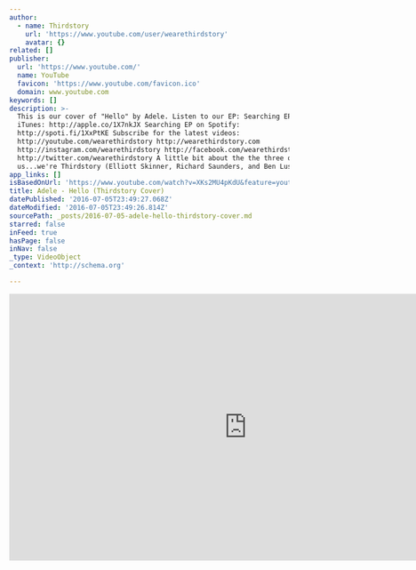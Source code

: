 ```yaml
---
author:
  - name: Thirdstory
    url: 'https://www.youtube.com/user/wearethirdstory'
    avatar: {}
related: []
publisher:
  url: 'https://www.youtube.com/'
  name: YouTube
  favicon: 'https://www.youtube.com/favicon.ico'
  domain: www.youtube.com
keywords: []
description: >-
  This is our cover of "Hello" by Adele. Listen to our EP: Searching EP on
  iTunes: http://apple.co/1X7nkJX Searching EP on Spotify:
  http://spoti.fi/1XxPtKE Subscribe for the latest videos:
  http://youtube.com/wearethirdstory http://wearethirdstory.com
  http://instagram.com/wearethirdstory http://facebook.com/wearethirdstory
  http://twitter.com/wearethirdstory A little bit about the the three of
  us...we're Thirdstory (Elliott Skinner, Richard Saunders, and Ben Lusher).
app_links: []
isBasedOnUrl: 'https://www.youtube.com/watch?v=XKs2MU4pKdU&feature=youtu.be'
title: Adele - Hello (Thirdstory Cover)
datePublished: '2016-07-05T23:49:27.068Z'
dateModified: '2016-07-05T23:49:26.814Z'
sourcePath: _posts/2016-07-05-adele-hello-thirdstory-cover.md
starred: false
inFeed: true
hasPage: false
inNav: false
_type: VideoObject
_context: 'http://schema.org'

---
```

<iframe src="https://cdn.embedly.com/widgets/media.html?src=https%3A%2F%2Fwww.youtube.com%2Fembed%2FXKs2MU4pKdU%3Ffeature%3Doembed&amp;url=http%3A%2F%2Fwww.youtube.com%2Fwatch%3Fv%3DXKs2MU4pKdU&amp;image=https%3A%2F%2Fi.ytimg.com%2Fvi%2FXKs2MU4pKdU%2Fhqdefault.jpg&amp;key=b7d04c9b404c499eba89ee7072e1c4f7&amp;type=text%2Fhtml&amp;schema=youtube" width="854" height="480" scrolling="no" frameborder="0" allowfullscreen="" style=""></iframe>